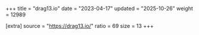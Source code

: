 +++
title = "drag13.io"
date = "2023-04-17"
updated = "2025-10-26"
weight = 12989

[extra]
source = "https://drag13.io/"
ratio = 69
size = 13
+++
